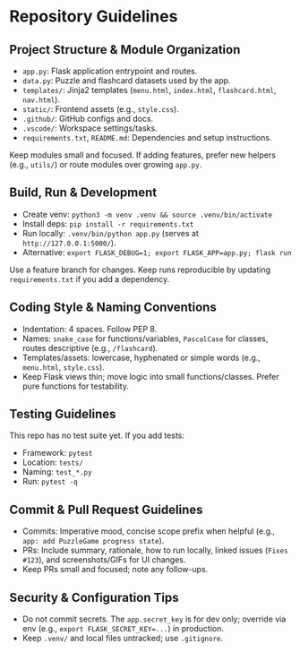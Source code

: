 # Repository Guidelines

## Project Structure & Module Organization
- `app.py`: Flask application entrypoint and routes.
- `data.py`: Puzzle and flashcard datasets used by the app.
- `templates/`: Jinja2 templates (`menu.html`, `index.html`, `flashcard.html`, `nav.html`).
- `static/`: Frontend assets (e.g., `style.css`).
- `.github/`: GitHub configs and docs.
- `.vscode/`: Workspace settings/tasks.
- `requirements.txt`, `README.md`: Dependencies and setup instructions.

Keep modules small and focused. If adding features, prefer new helpers (e.g., `utils/`) or route modules over growing `app.py`.

## Build, Run & Development
- Create venv: `python3 -m venv .venv && source .venv/bin/activate`
- Install deps: `pip install -r requirements.txt`
- Run locally: `.venv/bin/python app.py` (serves at `http://127.0.0.1:5000/`).
- Alternative: `export FLASK_DEBUG=1; export FLASK_APP=app.py; flask run`

Use a feature branch for changes. Keep runs reproducible by updating `requirements.txt` if you add a dependency.

## Coding Style & Naming Conventions
- Indentation: 4 spaces. Follow PEP 8.
- Names: `snake_case` for functions/variables, `PascalCase` for classes, routes descriptive (e.g., `/flashcard`).
- Templates/assets: lowercase, hyphenated or simple words (e.g., `menu.html`, `style.css`).
- Keep Flask views thin; move logic into small functions/classes. Prefer pure functions for testability.

## Testing Guidelines
This repo has no test suite yet. If you add tests:
- Framework: `pytest`
- Location: `tests/`
- Naming: `test_*.py`
- Run: `pytest -q`

## Commit & Pull Request Guidelines
- Commits: Imperative mood, concise scope prefix when helpful (e.g., `app: add PuzzleGame progress state`).
- PRs: Include summary, rationale, how to run locally, linked issues (`Fixes #123`), and screenshots/GIFs for UI changes.
- Keep PRs small and focused; note any follow-ups.

## Security & Configuration Tips
- Do not commit secrets. The `app.secret_key` is for dev only; override via env (e.g., `export FLASK_SECRET_KEY=...`) in production.
- Keep `.venv/` and local files untracked; use `.gitignore`.
